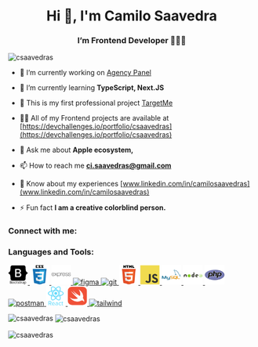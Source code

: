 <h1 align="center">Hi 👋, I'm Camilo Saavedra</h1>
<h3 align="center">I’m Frontend Developer 👨🏻‍💻</h3>

<p align="left"> <img src="https://komarev.com/ghpvc/?username=csaavedras&label=Profile%20views&color=0e75b6&style=flat" alt="csaavedras" /> </p>

- 🔭 I’m currently working on [Agency Panel](https://agency-panel-app-pgnmn.ondigitalocean.app/login)

- 🌱 I’m currently learning **TypeScript, Next.JS**

- 🥇 This is my first professional project [TargetMe](https://www.targetme.org)

- 👨‍💻 All of my Frontend projects are available at [https://devchallenges.io/portfolio/csaavedras](https://devchallenges.io/portfolio/csaavedras)

- 💬 Ask me about **Apple ecosystem,**

- 📫 How to reach me **ci.saavedras@gmail.com**

- 📄 Know about my experiences [www.linkedin.com/in/camilosaavedras](www.linkedin.com/in/camilosaavedras)

- ⚡ Fun fact **I am a creative colorblind person.**

<h3 align="left">Connect with me:</h3>
<p align="left">
</p>

<h3 align="left">Languages and Tools:</h3>
<p align="left"> <a href="https://getbootstrap.com" target="_blank" rel="noreferrer"> <img src="https://raw.githubusercontent.com/devicons/devicon/master/icons/bootstrap/bootstrap-plain-wordmark.svg" alt="bootstrap" width="40" height="40"/> </a> <a href="https://www.w3schools.com/css/" target="_blank" rel="noreferrer"> <img src="https://raw.githubusercontent.com/devicons/devicon/master/icons/css3/css3-original-wordmark.svg" alt="css3" width="40" height="40"/> </a> <a href="https://expressjs.com" target="_blank" rel="noreferrer"> <img src="https://raw.githubusercontent.com/devicons/devicon/master/icons/express/express-original-wordmark.svg" alt="express" width="40" height="40"/> </a> <a href="https://www.figma.com/" target="_blank" rel="noreferrer"> <img src="https://www.vectorlogo.zone/logos/figma/figma-icon.svg" alt="figma" width="40" height="40"/> </a> <a href="https://git-scm.com/" target="_blank" rel="noreferrer"> <img src="https://www.vectorlogo.zone/logos/git-scm/git-scm-icon.svg" alt="git" width="40" height="40"/> </a> <a href="https://www.w3.org/html/" target="_blank" rel="noreferrer"> <img src="https://raw.githubusercontent.com/devicons/devicon/master/icons/html5/html5-original-wordmark.svg" alt="html5" width="40" height="40"/> </a> <a href="https://developer.mozilla.org/en-US/docs/Web/JavaScript" target="_blank" rel="noreferrer"> <img src="https://raw.githubusercontent.com/devicons/devicon/master/icons/javascript/javascript-original.svg" alt="javascript" width="40" height="40"/> </a> <a href="https://www.mysql.com/" target="_blank" rel="noreferrer"> <img src="https://raw.githubusercontent.com/devicons/devicon/master/icons/mysql/mysql-original-wordmark.svg" alt="mysql" width="40" height="40"/> </a> <a href="https://nodejs.org" target="_blank" rel="noreferrer"> <img src="https://raw.githubusercontent.com/devicons/devicon/master/icons/nodejs/nodejs-original-wordmark.svg" alt="nodejs" width="40" height="40"/> </a> <a href="https://www.php.net" target="_blank" rel="noreferrer"> <img src="https://raw.githubusercontent.com/devicons/devicon/master/icons/php/php-original.svg" alt="php" width="40" height="40"/> </a> <a href="https://postman.com" target="_blank" rel="noreferrer"> <img src="https://www.vectorlogo.zone/logos/getpostman/getpostman-icon.svg" alt="postman" width="40" height="40"/> </a> <a href="https://reactjs.org/" target="_blank" rel="noreferrer"> <img src="https://raw.githubusercontent.com/devicons/devicon/master/icons/react/react-original-wordmark.svg" alt="react" width="40" height="40"/> </a> <a href="https://developer.apple.com/swift/" target="_blank" rel="noreferrer"> <img src="https://raw.githubusercontent.com/devicons/devicon/master/icons/swift/swift-original.svg" alt="swift" width="40" height="40"/> </a> <a href="https://tailwindcss.com/" target="_blank" rel="noreferrer"> <img src="https://www.vectorlogo.zone/logos/tailwindcss/tailwindcss-icon.svg" alt="tailwind" width="40" height="40"/> </a> </p>

<p><img align="left" src="https://github-readme-stats.vercel.app/api/top-langs?username=csaavedras&show_icons=true&locale=en&layout=compact" alt="csaavedras" /></p>

<p>&nbsp;<img align="center" src="https://github-readme-stats.vercel.app/api?username=csaavedras&show_icons=true&locale=en" alt="csaavedras" /></p>

<p><img align="center" src="https://github-readme-streak-stats.herokuapp.com/?user=csaavedras&" alt="csaavedras" /></p>


<!---
csaavedras/csaavedras is a ✨ special ✨ repository because its `README.md` (this file) appears on your GitHub profile.
You can click the Preview link to take a look at your changes.
--->
